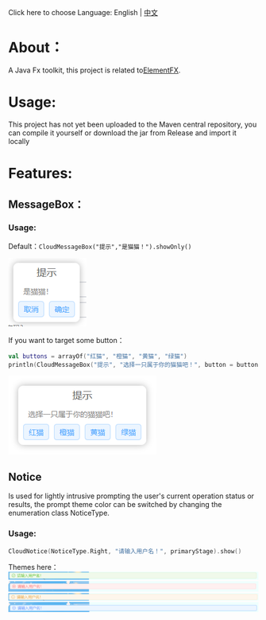 Click here to choose Language: English | [中文](https://github.com/Anivie/CloudTools/README.md)

# About：
A Java Fx toolkit, this project is related to[ElementFX](https://github.com/Anivie/ElementFX).

# Usage:
This project has not yet been uploaded to the Maven central repository, you can compile it yourself or download the jar from Release and import it locally

# Features:

## MessageBox：
### Usage:
Default：``CloudMessageBox("提示","是猫猫！").showOnly()``

![MessageDefault](readme_images/message_default.png)

If you want to target some button：
```kotlin
val buttons = arrayOf("红猫", "橙猫", "黄猫", "绿猫")
println(CloudMessageBox("提示", "选择一只属于你的猫猫吧！", button = buttons).showAndGet())//Out put 2 if click "黄猫"
```
![MessageButons](readme_images/messagebox_getbutton.png)

## Notice
Is used for lightly intrusive prompting the user's current operation status or results, the prompt theme color can be switched by changing the enumeration class NoticeType.
### Usage:
```kotlin
CloudNotice(NoticeType.Right, "请输入用户名！", primaryStage).show()
```
Themes here：
![Right](readme_images/notice_right.png)
![Error](readme_images/notice_error.png)
![Warning](readme_images/notice_warning.png)
![Message](readme_images/notice_message.png)
